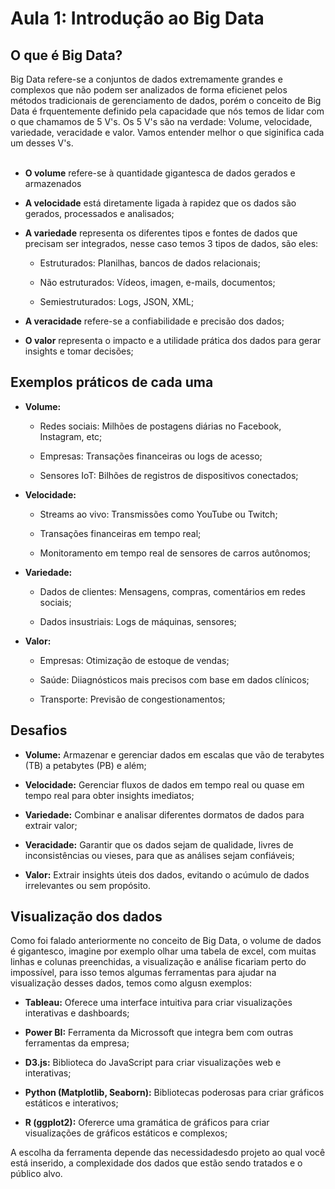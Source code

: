 # Aula 1: Introdução ao Big Data

## O que é Big Data?

Big Data refere-se a conjuntos de dados extremamente grandes e complexos que não podem ser analizados de forma eficienet pelos métodos tradicionais de gerenciamento de dados, porém o conceito de Big Data é frquentemente definido pela capacidade que nós temos de lidar com o que chamamos de 5 V's. Os 5 V's são na verdade: Volume, velocidade, variedade, veracidade e valor. Vamos entender melhor o que siginifica cada um desses V's. 
<br></br>

- **O volume** refere-se à quantidade gigantesca de dados gerados e armazenados

- **A velocidade** está diretamente ligada à rapidez que os dados são gerados, processados e analisados;

- **A variedade** representa os diferentes tipos e fontes de dados que precisam ser integrados, nesse caso temos 3 tipos de dados, são eles: 

    - Estruturados: Planilhas, bancos de dados relacionais;

    - Não estruturados: Vídeos, imagen, e-mails, documentos;

    - Semiestruturados: Logs, JSON, XML;

- **A veracidade** refere-se a confiabilidade e precisão dos dados;

- **O valor** representa o impacto e a utilidade prática dos dados para gerar insights e tomar decisões;

## Exemplos práticos de cada uma

- **Volume:**

    - Redes sociais: Milhões de postagens diárias no Facebook, Instagram, etc;

    - Empresas: Transações financeiras ou logs de acesso;

    - Sensores IoT: Bilhões de registros de dispositivos conectados;

- **Velocidade:**

    - Streams ao vivo: Transmissões como YouTube ou Twitch;

    - Transações financeiras em tempo real;

    - Monitoramento em tempo real de sensores de carros autônomos;

- **Variedade:**

    - Dados de clientes: Mensagens, compras, comentários em redes sociais;

    - Dados insustriais: Logs de máquinas, sensores;

- **Valor:**

    - Empresas: Otimização de estoque de vendas;

    - Saúde: Diiagnósticos mais precisos com base em dados clínicos;

    - Transporte: Previsão de congestionamentos;

## Desafios

- **Volume:** Armazenar e gerenciar dados em escalas que vão de terabytes (TB) a petabytes (PB) e além;

- **Velocidade:** Gerenciar fluxos de dados em tempo real ou quase em tempo real para obter insights imediatos;

- **Variedade:** Combinar e analisar diferentes dormatos de dados para extrair valor;

- **Veracidade:** Garantir que os dados sejam de qualidade, livres de inconsistências ou vieses, para que as análises sejam confiáveis;

- **Valor:** Extrair insights úteis dos dados, evitando o acúmulo de dados irrelevantes ou sem propósito. 

## Visualização dos dados

Como foi falado anteriormente no conceito de Big Data, o volume de dados é gigantesco, imagine por exemplo olhar uma tabela de excel, com muitas linhas e colunas preenchidas, a visualização e análise ficariam perto do impossível, para isso temos algumas ferramentas para ajudar na visualização desses dados, temos como algusn exemplos:

- **Tableau:** Oferece uma interface intuitiva para criar visualizações interativas e dashboards;

- **Power BI:** Ferramenta da Microssoft que integra bem com outras ferramentas da empresa;

- **D3.js:** Biblioteca do JavaScript para criar visualizações web e interativas;

- **Python (Matplotlib, Seaborn):** Bibliotecas poderosas para criar gráficos estáticos e interativos;

- **R (ggplot2):** Ofererce uma gramática de gráficos para criar visualizações de gráficos estáticos e complexos;

A escolha da ferramenta depende das necessidadesdo projeto ao qual você está inserido, a complexidade dos dados que estão sendo tratados e o público alvo.